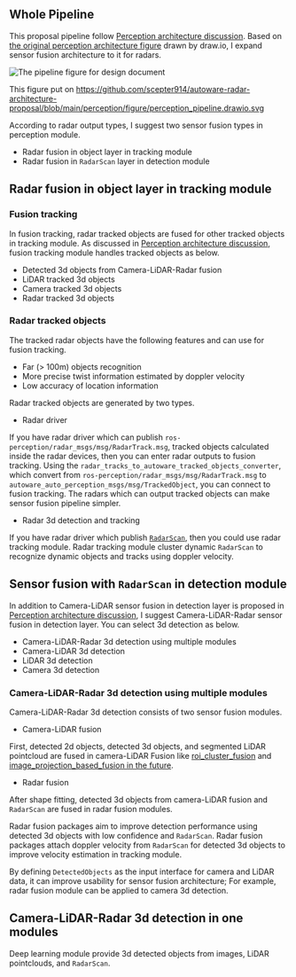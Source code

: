 ## Whole Pipeline

This proposal pipeline follow [Perception architecture discussion](https://github.com/autowarefoundation/autoware/discussions/3).
Based on [the original perception architecture figure](https://github.com/scepter914/autoware-radar-architecture-proposal/blob/main/perception/figure/perception_pipeline_original.drawio.svg) drawn by draw.io, I expand sensor fusion architecture to it for radars.

![The pipeline figure for design document](https://raw.githubusercontent.com/scepter914/autoware-radar-architecture-proposal/main/perception/figure/perception_pipeline.drawio.svg)

This figure put on <https://github.com/scepter914/autoware-radar-architecture-proposal/blob/main/perception/figure/perception_pipeline.drawio.svg>

According to radar output types, I suggest two sensor fusion types in perception module.

- Radar fusion in object layer in tracking module
- Radar fusion in `RadarScan` layer in detection module

## Radar fusion in object layer in tracking module

### Fusion tracking

In fusion tracking, radar tracked objects are fused for other tracked objects in tracking module.
As discussed in [Perception architecture discussion](https://github.com/autowarefoundation/autoware/discussions/3), fusion tracking module handles tracked objects as below.

- Detected 3d objects from Camera-LiDAR-Radar fusion
- LiDAR tracked 3d objects
- Camera tracked 3d objects
- Radar tracked 3d objects

### Radar tracked objects

The tracked radar objects have the following features and can use for fusion tracking.

- Far (> 100m) objects recognition
- More precise twist information estimated by doppler velocity
- Low accuracy of location information

Radar tracked objects are generated by two types.

- Radar driver

If you have radar driver which can publish `ros-perception/radar_msgs/msg/RadarTrack.msg`, tracked objects calculated inside the radar devices, then you can enter radar outputs to fusion tracking.
Using the `radar_tracks_to_autoware_tracked_objects_converter`, which convert from `ros-perception/radar_msgs/msg/RadarTrack.msg` to `autoware_auto_perception_msgs/msg/TrackedObject`, you can connect to fusion tracking.
The radars which can output tracked objects can make sensor fusion pipeline simpler.

- Radar 3d detection and tracking

If you have radar driver which publish [`RadarScan`](https://github.com/ros-perception/radar_msgs/blob/ros2/msg/RadarScan.msg), then you could use  radar tracking module.
Radar tracking module cluster dynamic `RadarScan` to recognize dynamic objects and tracks using doppler velocity.

## Sensor fusion with `RadarScan` in detection module

In addition to Camera-LiDAR sensor fusion in detection layer is proposed in [Perception architecture discussion](https://github.com/autowarefoundation/autoware/discussions/3), I suggest Camera-LiDAR-Radar sensor fusion in detection layer.
You can select 3d detection as below.

- Camera-LiDAR-Radar 3d detection using multiple modules
- Camera-LiDAR 3d detection
- LiDAR 3d detection
- Camera 3d detection

### Camera-LiDAR-Radar 3d detection using multiple modules

Camera-LiDAR-Radar 3d detection consists of two sensor fusion modules.

- Camera-LiDAR fusion

First, detected 2d objects, detected 3d objects, and segmented LiDAR pointcloud are fused in camera-LiDAR Fusion like [roi_cluster_fusion](https://github.com/autowarefoundation/autoware.universe/tree/main/perception/roi_cluster_fusion) and [image_projection_based_fusion in the future](https://github.com/autowarefoundation/autoware.universe/pull/548).

- Radar fusion

After shape fitting, detected 3d objects from camera-LiDAR fusion and  `RadarScan` are fused in radar fusion modules.

Radar fusion packages aim to improve detection performance using detected 3d objects with low confidence and `RadarScan`.
Radar fusion packages attach doppler velocity from `RadarScan` for detected 3d objects to improve velocity estimation in tracking module.

By defining `DetectedObjects` as the input interface for camera and LiDAR data, it can improve usability for sensor fusion architecture; For example, radar fusion module can be applied to camera 3d detection.

## Camera-LiDAR-Radar 3d detection in one modules

Deep learning module provide 3d detected objects from images, LiDAR pointclouds, and `RadarScan`.
